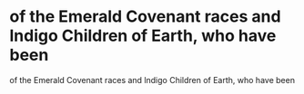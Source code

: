 # of the Emerald Covenant races and lndigo Children of Earth, who have been

of the Emerald Covenant races and lndigo Children of Earth, who have been